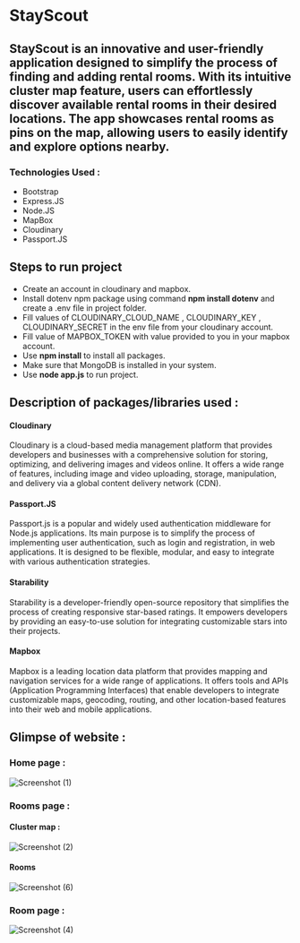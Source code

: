 # StayScout

## StayScout is an innovative and user-friendly application designed to simplify the process of finding and adding rental rooms. With its intuitive cluster map feature, users can effortlessly discover available rental rooms in their desired locations. The app showcases rental rooms as pins on the map, allowing users to easily identify and explore options nearby.

### Technologies Used : 
<ul>
  <li>Bootstrap</li>
  <li>Express.JS</li>
  <li>Node.JS</li>
  <li>MapBox</li>
  <li>Cloudinary</li>
  <li>Passport.JS</li>
</ul>

## Steps to run project
<ul>
  <li>Create an account in cloudinary and mapbox.</li>
  <li>Install dotenv npm package using command <strong>npm install dotenv</strong> and create a .env file in project folder.</li>
  <li>Fill values of CLOUDINARY_CLOUD_NAME , CLOUDINARY_KEY , CLOUDINARY_SECRET in the env file from your cloudinary account.</li>
  <li>Fill value of MAPBOX_TOKEN with value provided to you in your mapbox account.</li>
  <li>Use <strong>npm install</strong> to install all packages.</li>
  <li>Make sure that MongoDB is installed in your system.</li>
  <li>Use <strong>node app.js</strong> to run project.</li>
</ul>

## Description of packages/libraries used :

#### Cloudinary
Cloudinary is a cloud-based media management platform that provides developers and businesses with a comprehensive solution for storing, optimizing, and delivering images and videos online. It offers a wide range of features, including image and video uploading, storage, manipulation, and delivery via a global content delivery network (CDN).

#### Passport.JS
Passport.js is a popular and widely used authentication middleware for Node.js applications. Its main purpose is to simplify the process of implementing user authentication, such as login and registration, in web applications. It is designed to be flexible, modular, and easy to integrate with various authentication strategies.

#### Starability 
Starability is a developer-friendly open-source repository that simplifies the process of creating responsive star-based ratings. It empowers developers by providing an easy-to-use solution for integrating customizable stars into their projects.

#### Mapbox
Mapbox is a leading location data platform that provides mapping and navigation services for a wide range of applications. It offers tools and APIs (Application Programming Interfaces) that enable developers to integrate customizable maps, geocoding, routing, and other location-based features into their web and mobile applications. 

## Glimpse of website : 

### Home page : 
![Screenshot (1)](https://github.com/VVSD-Charan/StayScout/assets/105978561/9cd5f556-5a13-499e-8f48-c50746a27703)

### Rooms page : 

#### Cluster map : 
![Screenshot (2)](https://github.com/VVSD-Charan/StayScout/assets/105978561/24488958-4b04-463c-94b1-7a6cd25bc689)

#### Rooms
![Screenshot (6)](https://github.com/VVSD-Charan/StayScout/assets/105978561/c1501fc0-f3c0-4a72-801b-42b84450b04f)

### Room page : 
![Screenshot (4)](https://github.com/VVSD-Charan/StayScout/assets/105978561/fa9b951e-7909-4a4f-b152-310131ab73c8)

